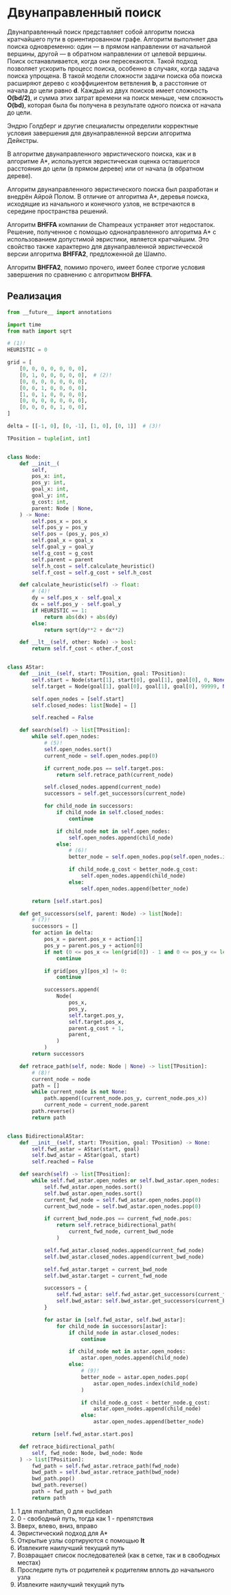 # Двунаправленный поиск

Двунаправленный поиск представляет собой алгоритм поиска кратчайшего пути в ориентированном графе. Алгоритм выполняет два поиска одновременно: один — в прямом направлении от начальной вершины, другой — в обратном направлении от целевой вершины. Поиск останавливается, когда они пересекаются.
Такой подход позволяет ускорить процесс поиска, особенно в случаях, когда задача поиска упрощена. В такой модели сложности задачи поиска оба поиска расширяют дерево с коэффициентом ветвления __b__, а расстояние от начала до цели равно __d__. Каждый из двух поисков имеет сложность __O(bd/2)__, и сумма этих затрат времени на поиск меньше, чем сложность __O(bd)__, которая была бы получена в результате одного поиска от начала до цели.

Эндрю Голдберг и другие специалисты определили корректные условия завершения для двунаправленной версии алгоритма Дейкстры.

В алгоритме двунаправленного эвристического поиска, как и в алгоритме A*, используется эвристическая оценка оставшегося расстояния до цели (в прямом дереве) или от начала (в обратном дереве).

Алгоритм двунаправленного эвристического поиска был разработан и внедрён Айрой Полом. В отличие от алгоритма A*, деревья поиска, исходящие из начального и конечного узлов, не встречаются в середине пространства решений.

Алгоритм __BHFFA__ компании de Champeaux устраняет этот недостаток.
Решение, полученное с помощью однонаправленного алгоритма A* с использованием допустимой эвристики, является кратчайшим. Это свойство также характерно для двунаправленной эвристической версии алгоритма __BHFFA2__, предложенной де Шампо.

Алгоритм __BHFFA2__, помимо прочего, имеет более строгие условия завершения по сравнению с алгоритмом __BHFFA__.

## Реализация

```python title="python"
from __future__ import annotations

import time
from math import sqrt

# (1)!
HEURISTIC = 0

grid = [
    [0, 0, 0, 0, 0, 0, 0],
    [0, 1, 0, 0, 0, 0, 0],  # (2)!
    [0, 0, 0, 0, 0, 0, 0],
    [0, 0, 1, 0, 0, 0, 0],
    [1, 0, 1, 0, 0, 0, 0],
    [0, 0, 0, 0, 0, 0, 0],
    [0, 0, 0, 0, 1, 0, 0],
]

delta = [[-1, 0], [0, -1], [1, 0], [0, 1]]  # (3)!

TPosition = tuple[int, int]


class Node:
    def __init__(
        self,
        pos_x: int,
        pos_y: int,
        goal_x: int,
        goal_y: int,
        g_cost: int,
        parent: Node | None,
    ) -> None:
        self.pos_x = pos_x
        self.pos_y = pos_y
        self.pos = (pos_y, pos_x)
        self.goal_x = goal_x
        self.goal_y = goal_y
        self.g_cost = g_cost
        self.parent = parent
        self.h_cost = self.calculate_heuristic()
        self.f_cost = self.g_cost + self.h_cost

    def calculate_heuristic(self) -> float:
        # (4)!
        dy = self.pos_x - self.goal_x
        dx = self.pos_y - self.goal_y
        if HEURISTIC == 1:
            return abs(dx) + abs(dy)
        else:
            return sqrt(dy**2 + dx**2)

    def __lt__(self, other: Node) -> bool:
        return self.f_cost < other.f_cost


class AStar:
    def __init__(self, start: TPosition, goal: TPosition):
        self.start = Node(start[1], start[0], goal[1], goal[0], 0, None)
        self.target = Node(goal[1], goal[0], goal[1], goal[0], 99999, None)

        self.open_nodes = [self.start]
        self.closed_nodes: list[Node] = []

        self.reached = False

    def search(self) -> list[TPosition]:
        while self.open_nodes:
            # (5)!
            self.open_nodes.sort()
            current_node = self.open_nodes.pop(0)

            if current_node.pos == self.target.pos:
                return self.retrace_path(current_node)

            self.closed_nodes.append(current_node)
            successors = self.get_successors(current_node)

            for child_node in successors:
                if child_node in self.closed_nodes:
                    continue

                if child_node not in self.open_nodes:
                    self.open_nodes.append(child_node)
                else:
                    # (6)!
                    better_node = self.open_nodes.pop(self.open_nodes.index(child_node))

                    if child_node.g_cost < better_node.g_cost:
                        self.open_nodes.append(child_node)
                    else:
                        self.open_nodes.append(better_node)

        return [self.start.pos]

    def get_successors(self, parent: Node) -> list[Node]:
        # (7)!
        successors = []
        for action in delta:
            pos_x = parent.pos_x + action[1]
            pos_y = parent.pos_y + action[0]
            if not (0 <= pos_x <= len(grid[0]) - 1 and 0 <= pos_y <= len(grid) - 1):
                continue

            if grid[pos_y][pos_x] != 0:
                continue

            successors.append(
                Node(
                    pos_x,
                    pos_y,
                    self.target.pos_y,
                    self.target.pos_x,
                    parent.g_cost + 1,
                    parent,
                )
            )
        return successors

    def retrace_path(self, node: Node | None) -> list[TPosition]:
        # (8)!
        current_node = node
        path = []
        while current_node is not None:
            path.append((current_node.pos_y, current_node.pos_x))
            current_node = current_node.parent
        path.reverse()
        return path


class BidirectionalAStar:
    def __init__(self, start: TPosition, goal: TPosition) -> None:
        self.fwd_astar = AStar(start, goal)
        self.bwd_astar = AStar(goal, start)
        self.reached = False

    def search(self) -> list[TPosition]:
        while self.fwd_astar.open_nodes or self.bwd_astar.open_nodes:
            self.fwd_astar.open_nodes.sort()
            self.bwd_astar.open_nodes.sort()
            current_fwd_node = self.fwd_astar.open_nodes.pop(0)
            current_bwd_node = self.bwd_astar.open_nodes.pop(0)

            if current_bwd_node.pos == current_fwd_node.pos:
                return self.retrace_bidirectional_path(
                    current_fwd_node, current_bwd_node
                )

            self.fwd_astar.closed_nodes.append(current_fwd_node)
            self.bwd_astar.closed_nodes.append(current_bwd_node)

            self.fwd_astar.target = current_bwd_node
            self.bwd_astar.target = current_fwd_node

            successors = {
                self.fwd_astar: self.fwd_astar.get_successors(current_fwd_node),
                self.bwd_astar: self.bwd_astar.get_successors(current_bwd_node),
            }

            for astar in [self.fwd_astar, self.bwd_astar]:
                for child_node in successors[astar]:
                    if child_node in astar.closed_nodes:
                        continue

                    if child_node not in astar.open_nodes:
                        astar.open_nodes.append(child_node)
                    else:
                        # (9)!
                        better_node = astar.open_nodes.pop(
                            astar.open_nodes.index(child_node)
                        )

                        if child_node.g_cost < better_node.g_cost:
                            astar.open_nodes.append(child_node)
                        else:
                            astar.open_nodes.append(better_node)

        return [self.fwd_astar.start.pos]

    def retrace_bidirectional_path(
        self, fwd_node: Node, bwd_node: Node
    ) -> list[TPosition]:
        fwd_path = self.fwd_astar.retrace_path(fwd_node)
        bwd_path = self.bwd_astar.retrace_path(bwd_node)
        bwd_path.pop()
        bwd_path.reverse()
        path = fwd_path + bwd_path
        return path
```

1. 1 для manhattan, 0 для euclidean
2. 0 - свободный путь, тогда как 1 - препятствия
3. Вверх, влево, вниз, вправо
4. Эвристический подход для A*
5. Открытые узлы сортируются с помощью __lt__
6. Извлеките наилучший текущий путь
7. Возвращает список последователей (как в сетке, так и в свободных местах)
8. Проследите путь от родителей к родителям вплоть до начального узла
9. Извлеките наилучший текущий путь